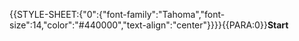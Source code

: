 {{STYLE-SHEET:{"0":{"font-family":"Tahoma","font-size":14,"color":"#440000","text-align":"center"}}}}{{PARA:0}}**Start**
